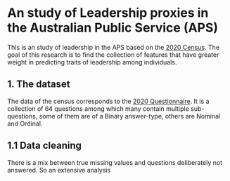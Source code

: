 # An study of Leadership proxies in the Australian Public Service (APS)
This is an study of leadership in the APS based on the [2020 Census](https://data.gov.au/data/dataset/2020-aps-employee-census). The goal of this research is to find the collection of features that have greater weight in predicting traits of leadership among individuals.

## 1. The dataset
The data of the census corresponds to the [2020 Questionnaire](https://data.gov.au/data/dataset/2020-aps-employee-census/resource/d102ffb5-16be-4f99-a315-2a60c3f2f70f). It is a collection of 64 questions among which many contain multiple sub-questions, some of them are of a Binary answer-type, others are Nominal and Ordinal.

## 1.1 Data cleaning
There is a mix between true missing values and questions deliberately not answered. So an extensive analysis 
